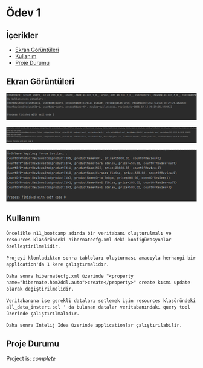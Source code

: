 # Ödev 1 

## İçerikler
* [Ekran Görüntüleri](#ekran-görüntüleri)
* [Kullanım](#kullanım)
* [Proje Durumu](#proje-durumu)


## Ekran Görüntüleri
![Example screenshot](./img/1.PNG)

![Example screenshot](./img/2.PNG)

![Example screenshot](./img/3.PNG)
<!-- If you have screenshots you'd like to share, include them here. -->


## Kullanım

`Öncelikle n11_bootcamp adında bir veritabanı oluşturulmalı ve resources klasöründeki hibernatecfg.xml deki konfigürasyonlar özelleştirilmelidir.`

`Projeyi klonladıktan sonra tabloları oluşturması amacıyla herhangi bir application'da 1 kere çalıştırmalıdır.`

`Daha sonra hibernatecfg.xml üzerinde "<property name="hibernate.hbm2ddl.auto">create</property>" create kısmı update olarak değiştirilmelidir.`

`Veritabanına ise gerekli dataları setlemek için resources klasöründeki all_data_instert.sql ' da bulunan datalar veritabanındaki query tool üzerinde çalıştırılmalıdır.`

`Daha sonra Intelij Idea üzerinde applicationlar çalıştırılabilir. `



## Proje Durumu
Project is: _complete_


